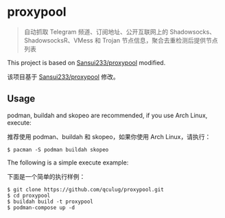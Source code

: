 # proxypool

> 自动抓取 Telegram 频道、订阅地址、公开互联网上的 Shadowsocks、ShadowsocksR、VMess 和 Trojan 节点信息，聚合去重检测后提供节点列表

This project is based on [Sansui233/proxypool](https://github.com/Sansui233/proxypool) modified.

该项目基于 [Sansui233/proxypool](https://github.com/Sansui233/proxypool) 修改。

## Usage

podman, buildah and skopeo are recommended, if you use Arch Linux, execute:

推荐使用 podman、buildah 和 skopeo，如果你使用 Arch Linux，请执行：

```
$ pacman -S podman buildah skopeo
```

The following is a simple execute example:

下面是一个简单的执行样例：

```
$ git clone https://github.com/qculug/proxypool.git
$ cd proxypool
$ buildah build -t proxypool
$ podman-compose up -d
```
